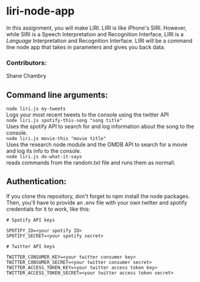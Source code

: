 # liri-node-app
In this assignment, you will make LIRI. LIRI is like iPhone's SIRI. However, while SIRI is a Speech Interpretation and Recognition Interface, LIRI is a _Language_ Interpretation and Recognition Interface. LIRI will be a command line node app that takes in parameters and gives you back data.

### Contributors:  
Shane Chambry

## Command line arguments:  
`node liri.js my-tweets`\
    Logs your most recent tweets to the console using the twitter API\
`node liri.js spotify-this-song "song title"`\
    Uses the spotify API to search for and log information about the song to the console.\
`node liri.js movie-this "movie title"`\
    Uses the research node module and the OMDB API to search for a movie and log its info to the console.\
`node liri.js do-what-it-says`\
    reads commands from the random.txt file and runs them as normal\


## Authentication:
If you clone this repository, don't forget to npm install the node packages. Then, you'll have to provide an .env file with your own twitter and spotify credentials for it to work, like this:


```
# Spotify API keys

SPOTIFY_ID=<your spotify ID>
SPOTIFY_SECRET=<your spotify secret>

# Twitter API keys

TWITTER_CONSUMER_KEY=<your twitter consumer key>
TWITTER_CONSUMER_SECRET=<your twitter consumer secret>
TWITTER_ACCESS_TOKEN_KEY=<your twitter access token key>
TWITTER_ACCESS_TOKEN_SECRET=<your twitter access token secret>
```
